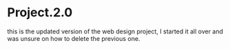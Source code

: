 # Project.2.0
this is the updated version of the web design project, I started it all over and was unsure on how to delete the previous one.
